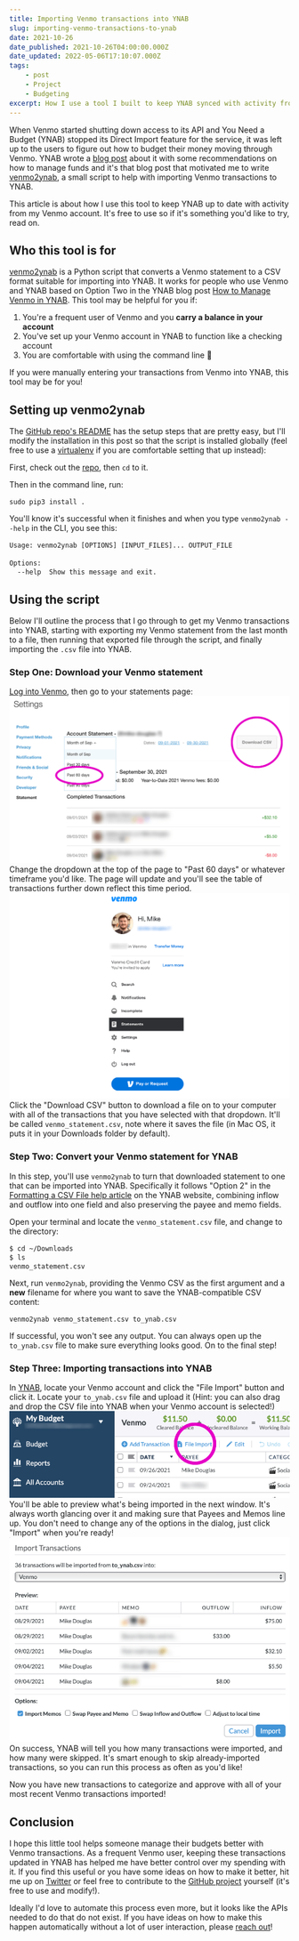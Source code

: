 ```yaml
---
title: Importing Venmo transactions into YNAB
slug: importing-venmo-transactions-to-ynab
date: 2021-10-26
date_published: 2021-10-26T04:00:00.000Z
date_updated: 2022-05-06T17:10:07.000Z
tags:
    - post
    - Project
    - Budgeting
excerpt: How I use a tool I built to keep YNAB synced with activity from Venmo.
---
```


When Venmo started shutting down access to its API and You Need a Budget (YNAB) stopped its Direct Import feature for the service, it was left up to the users to figure out how to budget their money moving through Venmo. YNAB wrote a [blog post](https://www.youneedabudget.com/how-to-manage-venmo-in-ynab/) about it with some recommendations on how to manage funds and it's that blog post that motivated me to write [venmo2ynab](https://github.com/mike-douglas/venmo2ynab), a small script to help with importing Venmo transactions to YNAB.

This article is about how I use this tool to keep YNAB up to date with activity from my Venmo account. It's free to use so if it's something you'd like to try, read on.

## Who this tool is for

[venmo2ynab](https://github.com/mike-douglas/venmo2ynab) is a Python script that converts a Venmo statement to a CSV format suitable for importing into YNAB. It works for people who use Venmo and YNAB based on Option Two in the YNAB blog post [How to Manage Venmo in YNAB](https://www.youneedabudget.com/how-to-manage-venmo-in-ynab/). This tool may be helpful for you if:

1. You're a frequent user of Venmo and you **carry a balance in your account**
2. You've set up your Venmo account in YNAB to function like a checking account
3. You are comfortable with using the command line 🙂

If you were manually entering your transactions from Venmo into YNAB, this tool may be for you!

## Setting up venmo2ynab

The [GitHub repo's README](https://github.com/mike-douglas/venmo2ynab#readme) has the setup steps that are pretty easy, but I'll modify the installation in this post so that the script is installed globally (feel free to use a [virtualenv](https://docs.python.org/3/library/venv.html) if you are comfortable setting that up instead):

First, check out the [repo](https://github.com/mike-douglas/venmo2ynab), then `cd` to it.

Then in the command line, run:

    sudo pip3 install .

You'll know it's successful when it finishes and when you type `venmo2ynab --help` in the CLI, you see this:

    Usage: venmo2ynab [OPTIONS] [INPUT_FILES]... OUTPUT_FILE
    
    Options:
      --help  Show this message and exit.

## Using the script

Below I'll outline the process that I go through to get my Venmo transactions into YNAB, starting with exporting my Venmo statement from the last month to a file, then running that exported file through the script, and finally importing the `.csv` file into YNAB.

### Step One: Download your Venmo statement

[Log into Venmo](https://venmo.com/account/sign-in), then go to your statements page:
![Find Your Statements in the Venmo Sidebar](/images/1-export-statement.png)
Change the dropdown at the top of the page to "Past 60 days" or whatever timeframe you'd like. The page will update and you'll see the table of transactions further down reflect this time period.
![Export Your Statement from Venmo](/images/1-go-to-statements.png)
Click the "Download CSV" button to download a file on to your computer with all of the transactions that you have selected with that dropdown. It'll be called `venmo_statement.csv`, note where it saves the file (in Mac OS, it puts it in your Downloads folder by default).

### Step Two: Convert your Venmo statement for YNAB

In this step, you'll use `venmo2ynab` to turn that downloaded statement to one that can be imported into YNAB. Specifically it follows "Option 2" in the [Formatting a CSV File help article](https://docs.youneedabudget.com/article/921-formatting-csv-file) on the YNAB website, combining inflow and outflow into one field and also preserving the payee and memo fields.

Open your terminal and locate the `venmo_statement.csv` file, and change to the directory:

    $ cd ~/Downloads
    $ ls
    venmo_statement.csv

Next, run `venmo2ynab`, providing the Venmo CSV as the first argument and a **new** filename for where you want to save the YNAB-compatible CSV content:

    venmo2ynab venmo_statement.csv to_ynab.csv

If successful, you won't see any output. You can always open up the `to_ynab.csv` file to make sure everything looks good. On to the final step!

### Step Three: Importing transactions into YNAB

In [YNAB](https://app.youneedabudget.com), locate your Venmo account and click the "File Import" button and click it. Locate your `to_ynab.csv` file and upload it (Hint: you can also drag and drop the CSV file into YNAB when your Venmo account is selected!)
![Import Your Venmo Transactions into YNAB](/images/2-import-into-ynab.png)
You'll be able to preview what's being imported in the next window. It's always worth glancing over it and making sure that Payees and Memos line up. You don't need to change any of the options in the dialog, just click "Import" when you're ready!
![Preview Your Imported Venmo Transactions](/images/2-preview-import.png)
On success, YNAB will tell you how many transactions were imported, and how many were skipped. It's smart enough to skip already-imported transactions, so you can run this process as often as you'd like!

Now you have new transactions to categorize and approve with all of your most recent Venmo transactions imported!

## Conclusion

I hope this little tool helps someone manage their budgets better with Venmo transactions. As a frequent Venmo user, keeping these transactions updated in YNAB has helped me have better control over my spending with it. If you find this useful or you have some ideas on how to make it better, hit me up on [Twitter](https://twitter.com/miked) or feel free to contribute to the [GitHub project](https://github.com/mike-douglas/venmo2ynab) yourself (it's free to use and modify!).

Ideally I'd love to automate this process even more, but it looks like the APIs needed to do that do not exist. If you have ideas on how to make this happen automatically without a lot of user interaction, please [reach out](https://twitter.com/miked)!

